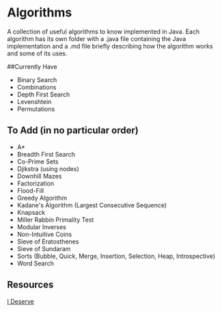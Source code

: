 # Algorithms
A collection of useful algorithms to know implemented in Java. Each algorithm has its own folder with a .java file containing the Java implementation and a .md file briefly describing how the algorithm works and some of its uses.

##Currently Have
* Binary Search
* Combinations
* Depth First Search
* Levenshtein
* Permutations

## To Add (in no particular order)
* A\*
* Breadth First Search
* Co-Prime Sets
* Djikstra (using nodes)
* Downhill Mazes
* Factorization
* Flood-Fill
* Greedy Algorithm
* Kadane's Algorithm (Largest Consecutive Sequence)
* Knapsack
* Miller Rabbin Primality Test
* Modular Inverses
* Non-Intuitive Coins
* Sieve of Eratosthenes
* Sieve of Sundaram
* Sorts (Bubble, Quick, Merge, Insertion, Selection, Heap, Introspective)
* Word Search

## Resources
[I Deserve](http://www.ideserve.co.in/)